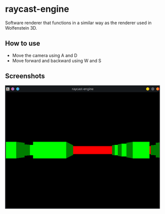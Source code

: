 # raycast-engine
Software renderer that functions in a similar way as the renderer used in Wolfenstein 3D.

## How to use
- Move the camera using A and D
- Move forward and backward using W and S

## Screenshots
![](res/screenshot.png)